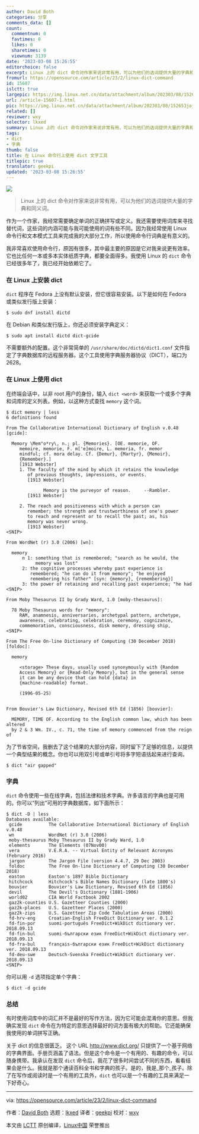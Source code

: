 ```yaml
---
author: David Both
categories: 分享
comments_data: []
count:
  commentnum: 0
  favtimes: 0
  likes: 0
  sharetimes: 0
  viewnum: 3139
date: '2023-03-08 15:26:55'
editorchoice: false
excerpt: Linux 上的 dict 命令对作家来说非常有用，可以为他们的选词提供大量的字典和同义词。
fromurl: https://opensource.com/article/23/2/linux-dict-command
id: 15607
islctt: true
largepic: https://img.linux.net.cn/data/attachment/album/202303/08/152653jojqqmv7x7wxzox7.jpg
url: /article-15607-1.html
pic: https://img.linux.net.cn/data/attachment/album/202303/08/152653jojqqmv7x7wxzox7.jpg.thumb.jpg
related: []
reviewer: wxy
selector: lkxed
summary: Linux 上的 dict 命令对作家来说非常有用，可以为他们的选词提供大量的字典和同义词。
tags:
- dict
- 字典
thumb: false
title: 在 Linux 命令行上使用 dict 文字工具
titlepic: true
translator: geekpi
updated: '2023-03-08 15:26:55'
---
```


![](https://img.linux.net.cn/data/attachment/album/202303/08/152653jojqqmv7x7wxzox7.jpg)



> 
> Linux 上的 dict 命令对作家来说非常有用，可以为他们的选词提供大量的字典和同义词。
> 
> 
> 


作为一个作家，我经常需要确定单词的正确拼写或定义。我还需要使用词库来寻找替代词，这些词的内涵可能与我可能使用的词有些不同。因为我经常使用 Linux 命令行和文本模式工具来完成我的大部分工作，所以使用命令行词典是有意义的。


我非常喜欢使用命令行，原因有很多，其中最主要的原因是它对我来说更有效率。它也比任何一本或多本实体纸质字典，都要全面得多。我使用 Linux 的 `dict` 命令已经很多年了，我已经开始依赖它了。


### 在 Linux 上安装 dict


`dict` 程序在 Fedora 上没有默认安装，但它很容易安装。以下是如何在 Fedora 或类似发行版上安装：



```
$ sudo dnf install dictd

```

在 Debian 和类似发行版上，你还必须安装字典定义：



```
$ sudo apt install dictd dict-gcide

```

不需要额外的配置。这个非常简单的 `/usr/share/doc/dictd/dict1.conf` 文件指定了字典数据库的远程服务器。这个工具使用字典服务器协议（DICT），端口为 2628。


### 在 Linux 上使用 dict


在终端会话中，以非 root 用户的身份，输入 `dict <word>` 来获取一个或多个字典和词库的定义列表。例如，以这种方式查找 `memory` 这个词。



```
$ dict memory | less
6 definitions found

From The Collaborative International Dictionary of English v.0.48 [gcide]:

  Memory \Mem"o*ry\, n.; pl. {Memories}. [OE. memorie, OF.
     memoire, memorie, F. m['e]moire, L. memoria, fr. memor
     mindful; cf. mora delay. Cf. {Demur}, {Martyr}, {Memoir},
     {Remember}.]
     [1913 Webster]
     1. The faculty of the mind by which it retains the knowledge
        of previous thoughts, impressions, or events.
        [1913 Webster]

              Memory is the purveyor of reason.     --Rambler.
        [1913 Webster]

     2. The reach and positiveness with which a person can
        remember; the strength and trustworthiness of one's power
        to reach and represent or to recall the past; as, his
        memory was never wrong.
        [1913 Webster]
<SNIP>

From WordNet (r) 3.0 (2006) [wn]:

  memory
      n 1: something that is remembered; "search as he would, the
           memory was lost"
      2: the cognitive processes whereby past experience is
         remembered; "he can do it from memory"; "he enjoyed
         remembering his father" [syn: {memory}, {remembering}]
      3: the power of retaining and recalling past experience; "he had
<SNIP>

From Moby Thesaurus II by Grady Ward, 1.0 [moby-thesaurus]:

  78 Moby Thesaurus words for "memory":
     RAM, anamnesis, anniversaries, archetypal pattern, archetype,
     awareness, celebrating, celebration, ceremony, cognizance,
     commemoration, consciousness, disk memory, dressing ship,
<SNIP>

From The Free On-line Dictionary of Computing (30 December 2018) [foldoc]:

  memory

     <storage> These days, usually used synonymously with {Random
     Access Memory} or {Read-Only Memory}, but in the general sense
     it can be any device that can hold {data} in
     {machine-readable} format.

     (1996-05-25)


From Bouvier's Law Dictionary, Revised 6th Ed (1856) [bouvier]:

  MEMORY, TIME OF. According to the English common law, which has been altered
  by 2 & 3 Wm. IV., c. 71, the time of memory commenced from the reign of

```

为了节省空间，我删去了这个结果的大部分内容，同时留下了足够的信息，以提供一个典型结果的概念。你也可以用双引号或单引号将多字短语括起来进行查询。



```
$ dict "air gapped"

```

### 字典


`dict` 命令使用一些在线字典，包括法律和技术字典。许多语言的字典也是可用的。你可以“列出”可用的字典数据库，如下面所示：



```
$ dict -D | less
Databases available:
 gcide          The Collaborative International Dictionary of English v.0.48
 wn             WordNet (r) 3.0 (2006)
 moby-thesaurus Moby Thesaurus II by Grady Ward, 1.0
 elements       The Elements (07Nov00)
 vera           V.E.R.A. -- Virtual Entity of Relevant Acronyms (February 2016)
 jargon         The Jargon File (version 4.4.7, 29 Dec 2003)
 foldoc         The Free On-line Dictionary of Computing (30 December 2018)
 easton         Easton's 1897 Bible Dictionary
 hitchcock      Hitchcock's Bible Names Dictionary (late 1800's)
 bouvier        Bouvier's Law Dictionary, Revised 6th Ed (1856)
 devil          The Devil's Dictionary (1881-1906)
 world02        CIA World Factbook 2002
 gaz2k-counties U.S. Gazetteer Counties (2000)
 gaz2k-places   U.S. Gazetteer Places (2000)
 gaz2k-zips     U.S. Gazetteer Zip Code Tabulation Areas (2000)
 fd-hrv-eng     Croatian-English FreeDict Dictionary ver. 0.1.2
 fd-fin-por     suomi-português FreeDict+WikDict dictionary ver. 2018.09.13
 fd-fin-bul     suomi-български език FreeDict+WikDict dictionary ver. 2018.09.13
 fd-fra-bul     français-български език FreeDict+WikDict dictionary ver. 2018.09.13
 fd-deu-swe     Deutsch-Svenska FreeDict+WikDict dictionary ver. 2018.09.13
<SNIP>

```

你可以用 `-d` 选项指定单个字典：



```
$ dict -d gcide

```

### 总结


有时使用词库中的词汇并不是最好的写作方法，因为它可能会混淆你的意思。但我确实发现 `dict` 命令在为特定的意思选择最好的词方面有极大的帮助。它还能确保我使用的单词拼写正确。


关于 dict 的信息很匮乏。 这个 URL <http://www.dict.org/> 只提供了一个基于网络的字典界面。手册页涵盖了语法。但是这个命令是一个有用的、有趣的命令，可以随身携带。我承认在发现 `dict` 命令后，我花了很多时间尝试不同的东西，看看结果会是什么。我就是那个通读百科全书和字典的孩子。是的，我是\_那个\_孩子。除了在写作或阅读时是一个有用的工具外，`dict` 也可以是一个有趣的工具来满足一下好奇心。




---


via: <https://opensource.com/article/23/2/linux-dict-command>


作者：[David Both](https://opensource.com/users/dboth) 选题：[lkxed](https://github.com/lkxed) 译者：[geekpi](https://github.com/geekpi) 校对：[wxy](https://github.com/wxy)


本文由 [LCTT](https://github.com/LCTT/TranslateProject) 原创编译，[Linux中国](https://linux.cn/) 荣誉推出
